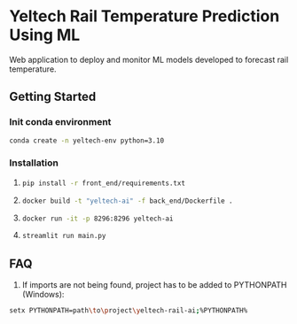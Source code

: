# Yeltech Rail Temperature Prediction Using ML
Web application to deploy and monitor ML models developed to forecast rail temperature.

## Getting Started
### Init conda environment
```sh
conda create -n yeltech-env python=3.10
```

### Installation

1. ```sh
   pip install -r front_end/requirements.txt
   ```

2. ```sh
   docker build -t "yeltech-ai" -f back_end/Dockerfile .
   ```

3. ```sh
   docker run -it -p 8296:8296 yeltech-ai
   ```

4. ```sh
   streamlit run main.py

## FAQ
1. If imports are not being found, project has to be added to PYTHONPATH (Windows):
```sh
setx PYTHONPATH=path\to\project\yeltech-rail-ai;%PYTHONPATH%
```
